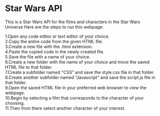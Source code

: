 # Star Wars API
 This is a Star Wars API for the films and characters in the Star Wars Universe
Here are the steps to run this webpage:

1.Open any code editor or text editor of your choice.<br>
2.Copy the entire code from the given HTML file.<br>
3.Create a new file with the .html extension.<br>
4.Paste the copied code in the newly created file.<br>
5.Save the file with a name of your choice.<br>
6.Create a new folder with the name of your choice and move the saved HTML file to that folder.<br>
7.Create a subfolder named "CSS" and save the style.css file in that folder.<br>
8.Create another subfolder named "Javascript" and save the script.js file in that folder.<br>
9.Open the saved HTML file in your preferred web browser to view the webpage.<br>
10.Begin by selecting a film that corresponds to the character of your choosing.<br>
11.Then from there select another character of your interest.<br>
